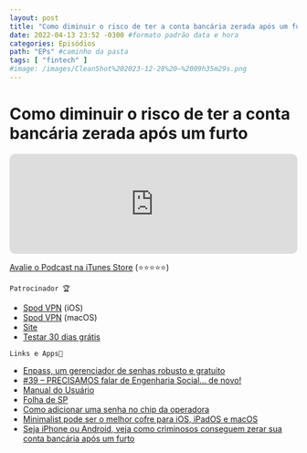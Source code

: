 ```yaml
---
layout: post
title: "Como diminuir o risco de ter a conta bancária zerada após um furto" #titulo para a barra de enderecos
date: 2022-04-13 23:52 -0300 #formato padrão data e hora
categories: Episódios
path: "EPs" #caminho da pasta
tags: [ "fintech" ]
#image: /images/CleanShot%202023-12-28%20—%2009h35m29s.png
---
```


# Como diminuir o risco de ter a conta bancária zerada após um furto

<iframe allow="autoplay *; encrypted-media *; fullscreen *; clipboard-write" frameborder="0" height="175" style="width:100%;max-width:660px;overflow:hidden;border-radius:10px;" sandbox="allow-forms allow-popups allow-same-origin allow-scripts allow-storage-access-by-user-activation allow-top-navigation-by-user-activation" src="https://embed.podcasts.apple.com/us/podcast/podapps/id1434188907?i=1000557546757&theme=auto"></iframe>


[Avalie o Podcast na iTunes Store](https://apple.co/2vFBD0R)
(⭐️⭐️⭐️⭐️⭐️)


`Patrocinador 🏆`

- [Spod VPN](https://itunes.apple.com/br/app/spod-vpn-filtro-web/id1441670465) (iOS)
- [Spod VPN](https://apps.apple.com/br/app/spod-vpn-filtro-web/id1466110599) (macOS)
- [Site](https://spod.com.br) 
- [Testar 30 dias grátis](https://podapps.net/spod)  


`Links e Apps🔗 `

- [Enpass, um gerenciador de senhas robusto e gratuito](https://podapps.net/2022/01/28/enpass-um-gerenciador-de-senhas-robusto-e-gratuito/)
- [#39 – PRECISAMOS falar de Engenharia Social… de novo!](https://gustavosaez.github.io/epis%C3%B3dios/2022/02/06/precisamos-falar-de-engenharia-social-de-novo.html)
- [Manual do Usuário](https://manualdousuario.net/dica-pin-senha-chip-sim-card-pix-prejuizo/)
- [Folha de SP](https://www1.folha.uol.com.br/cotidiano/2022/04/pcc-controla-crime-de-pix-na-regiao-da-paulista-e-exporta-celular-furtado-apos-limpar-conta.shtml)
- [Como adicionar uma senha no chip da operadora](https://professordoiphone.com.br/2021/06/22/como-adicionar-uma-senha-no-chip-da-operadora/)
- [Minimalist pode ser o melhor cofre para iOS, iPadOS e macOS](https://gustavosaez.github.io/post/2022/02/19/minimalist-pode-ser-o-melhor-cofre-para-ios-ipados-e-macos.html)
- [Seja iPhone ou Android, veja como criminosos conseguem zerar sua conta bancária após um furto](https://gustavosaez.github.io/post/2021/07/10/seja-iphone-ou-android-veja-como-criminosos-conseguem-zerar-sua-conta-bancaria-apos-um-furto.html)

